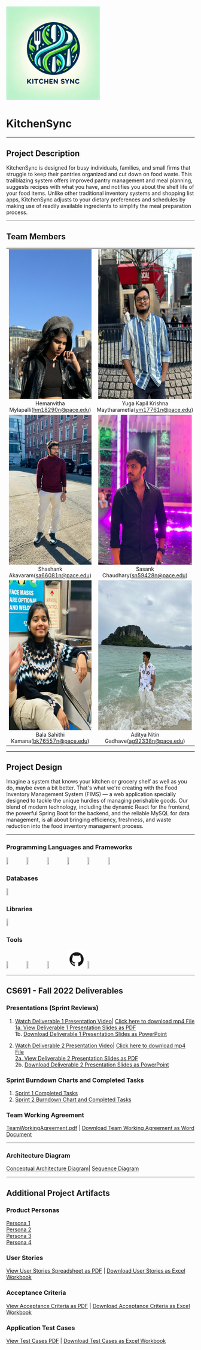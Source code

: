 
# <img src="https://github.com/htmw/2024S-neon-nomads/blob/main/KitchenSync Logo.webp" width ="250" height = "250"><h1><b>KitchenSync</b></h1>

***

## Project Description

KitchenSync is designed for busy individuals, families, and small firms that struggle to keep their pantries organized and cut down on food waste. This trailblazing system offers improved pantry management and meal planning, suggests recipes with what you have, and notifies you about the shelf life of your food items.  Unlike other traditional inventory systems and shopping list apps,  KitchenSync adjusts to your dietary preferences and schedules by making use of readily available ingredients to simplify the meal preparation process.

***

## Team Members

<table style="width:100%" border="0" cellspacing="0" cellpadding="0">
  <tr>


 <td align="center" valign="center"><img src="https://github.com/htmw/2024S-neon-nomads/blob/main/Team%20Members/Hemanvitha.jpg" width="250" height = "400"><br />Hemanvitha Mylapalli(<a href="hm18290n@pace.edu">hm18290n@pace.edu</a>)</td>
    <td align="center" valign="center"><img src="https://github.com/htmw/2024S-neon-nomads/blob/main/Team%20Members/Kapil.jpg" width="250" height = "400"><br />Yuga Kapil Krishna Maytharametla(<a href="mailto:student pace email id">ym17761n@pace.edu</a>)</td>
    <td align="center" valign="center"><img src="https://github.com/htmw/2024S-neon-nomads/blob/main/Team%20Members/Neha.jpg" width="250" height = "400"><br />Neha Srinivasaiah(<a href="mailto:student pace email id">ns4177n@pace.edu</a>)</td>
  </tr>
  <tr>
    <td align="center" valign="center"><img src="https://github.com/htmw/2024S-neon-nomads/blob/main/Team%20Members/Shashank.jpg" width="250" height = "400"><br />Shashank Akavaram(<a href="mailto:student pace email id">sa66081n@pace.edu</a>)</td>
    <td align="center" valign="center"><img src="https://github.com/htmw/2024S-neon-nomads/blob/main/Team%20Members/Sasank.jpg" width="250" height = "400"><br />Sasank Chaudhary(<a href="mailto:student pace email id">sn59428n@pace.edu</a>)</td>
    <td align="center" valign="center"><img src="https://github.com/htmw/2024S-neon-nomads/blob/main/Team%20Members/sujitha.jpg" width="250" height = "400"><br />Sujitha Chethireddy(<a href="mailto:student pace email id">sc87507n@pace.edu</a>)</td> 
  </tr>
<tr>
    <td align="center" valign="center"><img src="https://github.com/htmw/2024S-neon-nomads/blob/main/Team%20Members/Sahithi.jpg" width="250" height = "400"><br />Bala Sahithi Kamana(<a href="mailto:student pace email id">bk76557n@pace.edu</a>)</td>
    <td align="center" valign="center"><img src="https://github.com/htmw/2024S-neon-nomads/blob/main/Team%20Members/Aditya.jpg" width="250" height = "400"><br />Aditya Nitin Gadhave(<a href="mailto:student pace email id">ag92338n@pace.edu</a>)</td>
  </tr>
</table>

***

## Project Design


Imagine a system that knows your kitchen or grocery shelf as well as you do, maybe even a bit better. That's what we're creating with the Food Inventory Management System (FIMS) — a web application specially designed to tackle the unique hurdles of managing perishable goods. Our blend of modern technology, including the dynamic React for the frontend, the powerful Spring Boot for the backend, and the reliable MySQL for data management, is all about bringing efficiency, freshness, and waste reduction into the food inventory management process.

***

### Programming Languages and Frameworks

<img src="https://cdn.jsdelivr.net/gh/devicons/devicon@latest/icons/java/java-original.svg" height = "10%" width = "10%" /></t>
<img src="https://cdn.jsdelivr.net/gh/devicons/devicon@latest/icons/python/python-original.svg" height = "10%" width = "10%" /></t>
<img src="https://cdn.jsdelivr.net/gh/devicons/devicon@latest/icons/javascript/javascript-original.svg"  height = "10%" width = "10%" /></t>
<img src="https://cdn.jsdelivr.net/gh/devicons/devicon@latest/icons/html5/html5-original-wordmark.svg"  height = "10%" width = "10%" /></t>
<img src="https://cdn.jsdelivr.net/gh/devicons/devicon@latest/icons/css3/css3-original.svg" height = "10%" width = "10%" /></t>
<img src="https://cdn.jsdelivr.net/gh/devicons/devicon@latest/icons/react/react-original.svg"  height = "10%" width = "10%" /></t>


          

### Databases
<img src="https://cdn.jsdelivr.net/gh/devicons/devicon@latest/icons/mysql/mysql-original.svg"  height = "10%" width = "10%" />

### Libraries
<img src="https://cdn.jsdelivr.net/gh/devicons/devicon@latest/icons/scikitlearn/scikitlearn-original.svg" height = "10%" width = "10%" />
          
          
 
### Tools          
          
<img src="https://cdn.jsdelivr.net/gh/devicons/devicon@latest/icons/vscode/vscode-original.svg"  height = "10%" width = "10%" />   
<img src="https://cdn.jsdelivr.net/gh/devicons/devicon@latest/icons/jira/jira-original.svg" height = "10%" width = "10%" /></t>
<img src="https://cdn.jsdelivr.net/gh/devicons/devicon@latest/icons/figma/figma-original.svg" height = "10%" width = "10%" /></t>
<img src="https://github.com/htmw/2024S-neon-nomads/blob/main/github.png" height = "10%" width ="10%" /></t>
</t><img src="https://cdn.jsdelivr.net/gh/devicons/devicon@latest/icons/spring/spring-original.svg" height = "10%" width = "10%" />

          

                    
          
          


***


## CS691 - Fall 2022 Deliverables


### Presentations (Sprint Reviews)
1. [Watch Deliverable 1 Presentation Video](https://youtu.be/aq20ZepEiyY?si=ghelX2uJPr7smBZA)| <a id = "raw-url" href = "https://youtu.be/aq20ZepEiyY?si=ghelX2uJPr7smBZA" >Click here to download mp4 File
<br />1a. [View Deliverable 1 Presentation Slides as PDF](https://github.com/htmw/2024S-neon-nomads/blob/main/KitchenSync_PPT1.pdf)
<br />1b. <a id="raw-url" href="https://github.com/htmw/2024S-neon-nomads/blob/main/KitchenSync_PPT1.pptx">Download Deliverable 1 Presentation Slides as PowerPoint</a>



2. [Watch Deliverable 2 Presentation Video](https://youtu.be/aq20ZepEiyY?si=ghelX2uJPr7smBZA)| <a id = "raw-url" href = "" >Click here to download mp4 File
<br />2a. [View Deliverable 2 Presentation Slides as PDF](https://github.com/htmw/2024S-neon-nomads/blob/main/)
<br />2b. <a id="raw-url" href="https://github.com/htmw/2024S-neon-nomads/blob/main/">Download Deliverable 2 Presentation Slides as PowerPoint</a>


### Sprint Burndown Charts and Completed Tasks

1. [Sprint 1 Completed Tasks](https://github.com/htmw/2024S-neon-nomads/blob/main/schedulee.png)
2. [Sprint 2 Burndown Chart and Completed Tasks]()

### Team Working Agreement

[TeamWorkingAgreement.pdf](https://github.com/htmw/2024S-neon-nomads/blob/main/TeamWorkingAgreement.pdf) | <a id="raw-url" href="https://github.com/htmw/2024S-neon-nomads/blob/main/TeamWorkingAgreement.docx">Download Team Working Agreement as Word Document</a>


***

### Architecture Diagram

[Conceptual Architecture Diagram](https://github.com/htmw/2024S-neon-nomads/blob/main/)| [Sequence Diagram](https://github.com/htmw/2024S-neon-nomads/blob/main/ )

***



## Additional Project Artifacts

### Product Personas
[Persona 1](https://github.com/htmw/2024S-neon-nomads/blob/main/Personas/Cael.pdf)
<br/>
[Persona 2](https://github.com/htmw/2024S-neon-nomads/blob/main/Personas/Zhou.pdf)
<br/> 
[Persona 3](https://github.com/htmw/2024S-neon-nomads/blob/main/Personas/Michelle.pdf)
<br/>
[Persona 4](https://github.com/htmw/2024S-neon-nomads/blob/main/Personas/Diego.pdf)


### User Stories

[View User Stories Spreadsheet as PDF](https://github.com/htmw/2024S-neon-nomads/blob/main/Userstories.pdf) | <a id="raw-url" href="https://github.com/htmw/2024S-neon-nomads/blob/main/Userstories.docx">Download User Stories as Excel Workbook</a>

### Acceptance Criteria
[View Acceptance Criteria as PDF](https://github.com/htmw/2024S-neon-nomads/blob/main/Acceptance%20Criteria.pdf) | <a id="raw-url" href="https://github.com/htmw/2024S-neon-nomads/blob/main/Acceptance%20Criteria.docx">Download Acceptance Criteria as Excel Workbook</a>

### Application Test Cases
[View Test Cases PDF](https://github.com/htmw/2024S-neon-nomads/blob/main/TestCases.pdf) | <a id="raw-url" href="https://github.com/htmw/2024S-neon-nomads/blob/main/Test Cases.docx">Download Test Cases as Excel Workbook</a>

